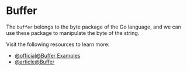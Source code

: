 # Buffer

The `buffer` belongs to the byte package of the Go language, and we can use these package to manipulate the byte of the string.

Visit the following resources to learn more:

- [@official@Buffer Examples](https://pkg.go.dev/bytes#example-Buffer)
- [@article@Buffer](https://www.educba.com/golang-buffer/)
